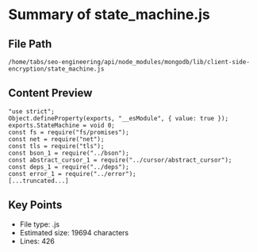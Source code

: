 # Summary of state_machine.js
  
## File Path
`/home/tabs/seo-engineering/api/node_modules/mongodb/lib/client-side-encryption/state_machine.js`

## Content Preview
```
"use strict";
Object.defineProperty(exports, "__esModule", { value: true });
exports.StateMachine = void 0;
const fs = require("fs/promises");
const net = require("net");
const tls = require("tls");
const bson_1 = require("../bson");
const abstract_cursor_1 = require("../cursor/abstract_cursor");
const deps_1 = require("../deps");
const error_1 = require("../error");
[...truncated...]
```

## Key Points
- File type: .js
- Estimated size: 19694 characters
- Lines: 426
